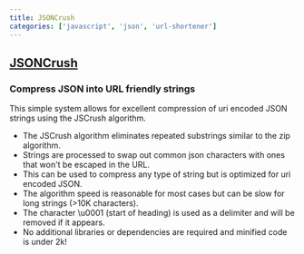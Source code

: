 ```yaml
---
title: JSONCrush
categories: ['javascript', 'json', 'url-shortener']
---
```

## [JSONCrush](https://github.com/KilledByAPixel/JSONCrush)

### Compress JSON into URL friendly strings


This simple system allows for excellent compression of uri encoded JSON strings using the JSCrush algorithm.

* The JSCrush algorithm eliminates repeated substrings similar to the zip algorithm.
* Strings are processed to swap out common json characters with ones that won't be escaped in the URL.
* This can be used to compress any type of string but is optimized for uri encoded JSON.
* The algorithm speed is reasonable for most cases but can be slow for long strings (>10K characters).
* The character \u0001 (start of heading) is used as a delimiter and will be removed if it appears.
* No additional libraries or dependencies are required and minified code is under 2k!
